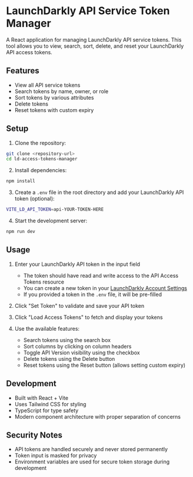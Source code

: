 # LaunchDarkly API Service Token Manager

A React application for managing LaunchDarkly API service tokens. This tool allows you to view, search, sort, delete, and reset your LaunchDarkly API access tokens.

## Features

- View all API service tokens
- Search tokens by name, owner, or role
- Sort tokens by various attributes
- Delete tokens
- Reset tokens with custom expiry

## Setup

1. Clone the repository:
```bash
git clone <repository-url>
cd ld-access-tokens-manager
```

2. Install dependencies:
```bash
npm install
```

3. Create a `.env` file in the root directory and add your LaunchDarkly API token (optional):
```bash
VITE_LD_API_TOKEN=api-YOUR-TOKEN-HERE
```

4. Start the development server:
```bash
npm run dev
```

## Usage

1. Enter your LaunchDarkly API token in the input field
   - The token should have read and write access to the API Access Tokens resource
   - You can create a new token in your [LaunchDarkly Account Settings](https://app.launchdarkly.com/settings/authorization)
   - If you provided a token in the `.env` file, it will be pre-filled

2. Click "Set Token" to validate and save your API token

3. Click "Load Access Tokens" to fetch and display your tokens

4. Use the available features:
   - Search tokens using the search box
   - Sort columns by clicking on column headers
   - Toggle API Version visibility using the checkbox
   - Delete tokens using the Delete button
   - Reset tokens using the Reset button (allows setting custom expiry)

## Development

- Built with React + Vite
- Uses Tailwind CSS for styling
- TypeScript for type safety
- Modern component architecture with proper separation of concerns

## Security Notes

- API tokens are handled securely and never stored permanently
- Token input is masked for privacy
- Environment variables are used for secure token storage during development